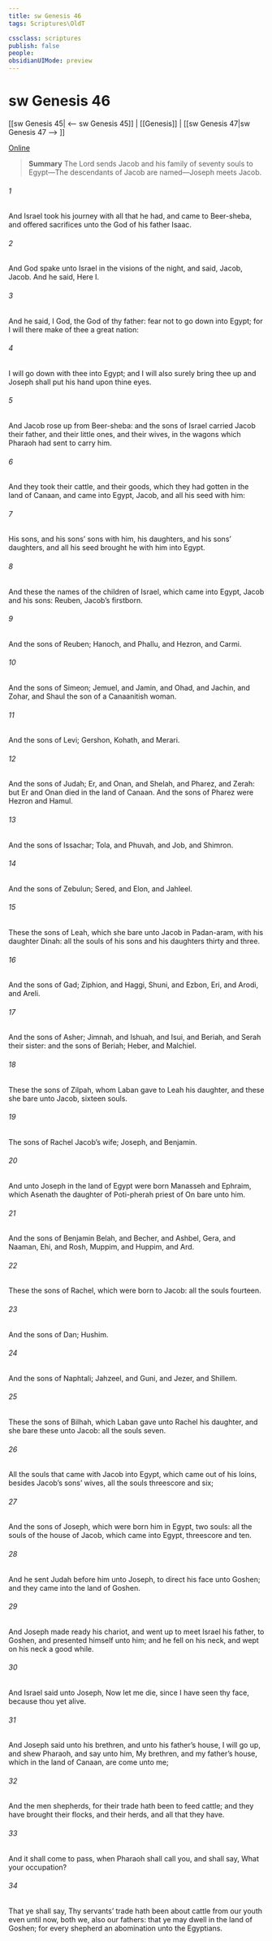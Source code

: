 ```yaml
---
title: sw Genesis 46
tags: Scriptures\OldT

cssclass: scriptures
publish: false
people:
obsidianUIMode: preview
---
```


# sw Genesis 46
[[sw Genesis 45| <-- sw Genesis 45]] | [[Genesis]] | [[sw Genesis 47|sw Genesis 47 --> ]]

[Online](https://churchofjesuschrist.org/study/scriptures/ot/gen/46?lang=eng)

> __Summary__
The Lord sends Jacob and his family of seventy souls to Egypt—The descendants of Jacob are named—Joseph meets Jacob.

###### 1 
And Israel took his journey with all that he had, and came to Beer-sheba, and offered sacrifices unto the God of his father Isaac.

###### 2 
And God spake unto Israel in the visions of the night, and said, Jacob, Jacob. And he said, Here  I.

###### 3 
And he said, I  God, the God of thy father: fear not to go down into Egypt; for I will there make of thee a great nation:

###### 4 
I will go down with thee into Egypt; and I will also surely bring thee up  and Joseph shall put his hand upon thine eyes.

###### 5 
And Jacob rose up from Beer-sheba: and the sons of Israel carried Jacob their father, and their little ones, and their wives, in the wagons which Pharaoh had sent to carry him.

###### 6 
And they took their cattle, and their goods, which they had gotten in the land of Canaan, and came into Egypt, Jacob, and all his seed with him:

###### 7 
His sons, and his sons’ sons with him, his daughters, and his sons’ daughters, and all his seed brought he with him into Egypt.

###### 8 
And these  the names of the children of Israel, which came into Egypt, Jacob and his sons: Reuben, Jacob’s firstborn.

###### 9 
And the sons of Reuben; Hanoch, and Phallu, and Hezron, and Carmi.

###### 10 
And the sons of Simeon; Jemuel, and Jamin, and Ohad, and Jachin, and Zohar, and Shaul the son of a Canaanitish woman.

###### 11 
And the sons of Levi; Gershon, Kohath, and Merari.

###### 12 
And the sons of Judah; Er, and Onan, and Shelah, and Pharez, and Zerah: but Er and Onan died in the land of Canaan. And the sons of Pharez were Hezron and Hamul.

###### 13 
And the sons of Issachar; Tola, and Phuvah, and Job, and Shimron.

###### 14 
And the sons of Zebulun; Sered, and Elon, and Jahleel.

###### 15 
These  the sons of Leah, which she bare unto Jacob in Padan-aram, with his daughter Dinah: all the souls of his sons and his daughters  thirty and three.

###### 16 
And the sons of Gad; Ziphion, and Haggi, Shuni, and Ezbon, Eri, and Arodi, and Areli.

###### 17 
And the sons of Asher; Jimnah, and Ishuah, and Isui, and Beriah, and Serah their sister: and the sons of Beriah; Heber, and Malchiel.

###### 18 
These  the sons of Zilpah, whom Laban gave to Leah his daughter, and these she bare unto Jacob,  sixteen souls.

###### 19 
The sons of Rachel Jacob’s wife; Joseph, and Benjamin.

###### 20 
And unto Joseph in the land of Egypt were born Manasseh and Ephraim, which Asenath the daughter of Poti-pherah priest of On bare unto him.

###### 21 
And the sons of Benjamin  Belah, and Becher, and Ashbel, Gera, and Naaman, Ehi, and Rosh, Muppim, and Huppim, and Ard.

###### 22 
These  the sons of Rachel, which were born to Jacob: all the souls  fourteen.

###### 23 
And the sons of Dan; Hushim.

###### 24 
And the sons of Naphtali; Jahzeel, and Guni, and Jezer, and Shillem.

###### 25 
These  the sons of Bilhah, which Laban gave unto Rachel his daughter, and she bare these unto Jacob: all the souls  seven.

###### 26 
All the souls that came with Jacob into Egypt, which came out of his loins, besides Jacob’s sons’ wives, all the souls  threescore and six;

###### 27 
And the sons of Joseph, which were born him in Egypt,  two souls: all the souls of the house of Jacob, which came into Egypt,  threescore and ten.

###### 28 
And he sent Judah before him unto Joseph, to direct his face unto Goshen; and they came into the land of Goshen.

###### 29 
And Joseph made ready his chariot, and went up to meet Israel his father, to Goshen, and presented himself unto him; and he fell on his neck, and wept on his neck a good while.

###### 30 
And Israel said unto Joseph, Now let me die, since I have seen thy face, because thou  yet alive.

###### 31 
And Joseph said unto his brethren, and unto his father’s house, I will go up, and shew Pharaoh, and say unto him, My brethren, and my father’s house, which  in the land of Canaan, are come unto me;

###### 32 
And the men  shepherds, for their trade hath been to feed cattle; and they have brought their flocks, and their herds, and all that they have.

###### 33 
And it shall come to pass, when Pharaoh shall call you, and shall say, What  your occupation?

###### 34 
That ye shall say, Thy servants’ trade hath been about cattle from our youth even until now, both we,  also our fathers: that ye may dwell in the land of Goshen; for every shepherd  an abomination unto the Egyptians.

